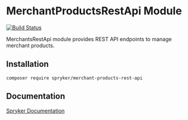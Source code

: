 # MerchantProductsRestApi Module
[![Build Status](https://travis-ci.org/spryker/merchant-products-rest-api.svg)](https://travis-ci.org/spryker/merchant-products-rest-api)

MerchantsRestApi module provides REST API endpoints to manage merchant products.

## Installation

```
composer require spryker/merchant-products-rest-api
```

## Documentation

[Spryker Documentation](https://documentation.spryker.com/module_guide/overview.htm)
